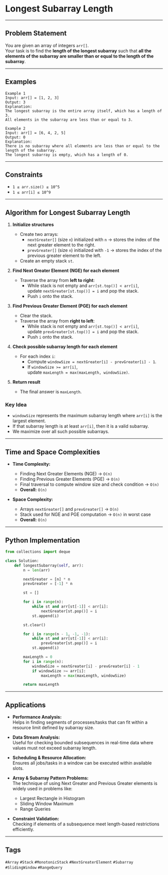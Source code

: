 # Longest Subarray Length

---
## Problem Statement
You are given an array of integers `arr[]`.  
Your task is to find the **length of the longest subarray** such that **all the elements of the subarray are smaller than or equal to the length of the subarray**.

---

## Examples
```text
Example 1
Input: arr[] = [1, 2, 3]
Output: 3
Explanation:
The longest subarray is the entire array itself, which has a length of 3.  
All elements in the subarray are less than or equal to 3.  

Example 2
Input: arr[] = [6, 4, 2, 5]  
Output: 0
Explanation:
There is no subarray where all elements are less than or equal to the length of the subarray.  
The longest subarray is empty, which has a length of 0.  
```
---

## Constraints
- `1 ≤ arr.size() ≤ 10^5`  
- `1 ≤ arr[i] ≤ 10^9`  

---
## Algorithm for Longest Subarray Length

1. **Initialize structures**  
   - Create two arrays:
     - `nextGreater[]` (size `n`) initialized with `n` → stores the index of the next greater element to the right.  
     - `prevGreater[]` (size `n`) initialized with `-1` → stores the index of the previous greater element to the left.  
   - Create an empty stack `st`.
2. **Find Next Greater Element (NGE) for each element**  
   - Traverse the array from **left to right**:  
     - While stack is not empty and `arr[st.top()] < arr[i]`,  
       update `nextGreater[st.top()] = i` and pop the stack.  
     - Push `i` onto the stack.

3. **Find Previous Greater Element (PGE) for each element**  
   - Clear the stack.  
   - Traverse the array from **right to left**:  
     - While stack is not empty and `arr[st.top()] < arr[i]`,  
       update `prevGreater[st.top()] = i` and pop the stack.  
     - Push `i` onto the stack.
4. **Check possible subarray length for each element**  
   - For each index `i`:  
     - Compute `windowSize = nextGreater[i] - prevGreater[i] - 1`.  
     - If `windowSize >= arr[i]`,  
       update `maxLength = max(maxLength, windowSize)`.

5. **Return result**  
   - The final answer is `maxLength`.  

### Key Idea
- `windowSize` represents the maximum subarray length where `arr[i]` is the largest element.  
- If that subarray length is at least `arr[i]`, then it is a valid subarray.  
- We maximize over all such possible subarrays.  
---
## Time and Space Complexities

- **Time Complexity:**  
  - Finding Next Greater Elements (NGE) → `O(n)`  
  - Finding Previous Greater Elements (PGE) → `O(n)`  
  - Final traversal to compute window size and check condition → `O(n)`  
  - **Overall:** `O(n)`  

- **Space Complexity:**  
  - Arrays `nextGreater[]` and `prevGreater[]` → `O(n)`  
  - Stack used for NGE and PGE computation → `O(n)` in worst case  
  - **Overall:** `O(n)`  
---

## Python Implementation

```python
from collections import deque

class Solution:
    def longestSubarray(self, arr):
        n = len(arr)

        nextGreater = [n] * n
        prevGreater = [-1] * n

        st = []

        for i in range(n):
            while st and arr[st[-1]] < arr[i]:
                nextGreater[st.pop()] = i
            st.append(i)

        st.clear()

        for i in range(n - 1, -1, -1):
            while st and arr[st[-1]] < arr[i]:
                prevGreater[st.pop()] = i
            st.append(i)

        maxLength = 0
        for i in range(n):
            windowSize = nextGreater[i] - prevGreater[i] - 1
            if windowSize >= arr[i]:
                maxLength = max(maxLength, windowSize)

        return maxLength
```
---
## Applications

- **Performance Analysis:**  
  Helps in finding segments of processes/tasks that can fit within a resource limit defined by subarray size.  

- **Data Stream Analysis:**  
  Useful for checking bounded subsequences in real-time data where values must not exceed subarray length.  

- **Scheduling & Resource Allocation:**  
  Ensures all jobs/tasks in a window can be executed within available slots.  

- **Array & Subarray Pattern Problems:**  
  The technique of using Next Greater and Previous Greater elements is widely used in problems like:  
  - Largest Rectangle in Histogram  
  - Sliding Window Maximum  
  - Range Queries  

- **Constraint Validation:**  
  Checking if elements of a subsequence meet length-based restrictions efficiently.
---
## Tags
`#Array` `#Stack` `#MonotonicStack` `#NextGreaterElement` `#Subarray` `#SlidingWindow` `#RangeQuery`
